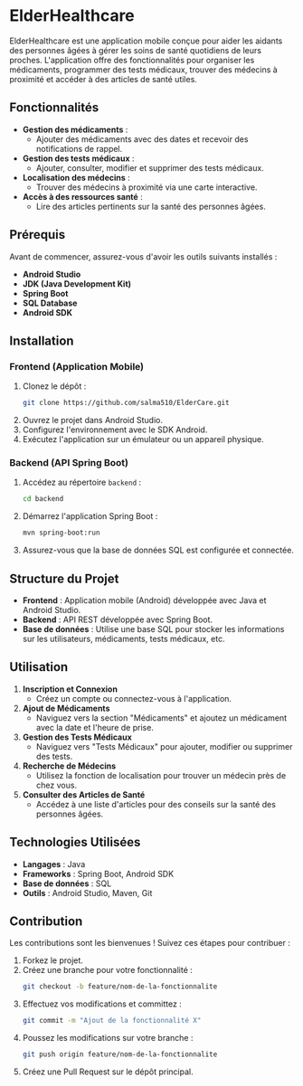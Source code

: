 # ElderHealthcare

ElderHealthcare est une application mobile conçue pour aider les aidants des personnes âgées à gérer les soins de santé quotidiens de leurs proches. L'application offre des fonctionnalités pour organiser les médicaments, programmer des tests médicaux, trouver des médecins à proximité et accéder à des articles de santé utiles.

## Fonctionnalités

- **Gestion des médicaments** :
  - Ajouter des médicaments avec des dates et recevoir des notifications de rappel.
- **Gestion des tests médicaux** :
  - Ajouter, consulter, modifier et supprimer des tests médicaux.
- **Localisation des médecins** :
  - Trouver des médecins à proximité via une carte interactive.
- **Accès à des ressources santé** :
  - Lire des articles pertinents sur la santé des personnes âgées.

## Prérequis

Avant de commencer, assurez-vous d'avoir les outils suivants installés :

- **Android Studio**
- **JDK (Java Development Kit)**
- **Spring Boot**
- **SQL Database**
- **Android SDK**

## Installation

### Frontend (Application Mobile)
1. Clonez le dépôt :
   ```bash
   git clone https://github.com/salma510/ElderCare.git
   ```
2. Ouvrez le projet dans Android Studio.
3. Configurez l'environnement avec le SDK Android.
4. Exécutez l'application sur un émulateur ou un appareil physique.

### Backend (API Spring Boot)
1. Accédez au répertoire `backend` :
   ```bash
   cd backend
   ```
2. Démarrez l'application Spring Boot :
   ```bash
   mvn spring-boot:run
   ```
3. Assurez-vous que la base de données SQL est configurée et connectée.

## Structure du Projet

- **Frontend** : Application mobile (Android) développée avec Java et Android Studio.
- **Backend** : API REST développée avec Spring Boot.
- **Base de données** : Utilise une base SQL pour stocker les informations sur les utilisateurs, médicaments, tests médicaux, etc.

## Utilisation

1. **Inscription et Connexion**
   - Créez un compte ou connectez-vous à l'application.
2. **Ajout de Médicaments**
   - Naviguez vers la section "Médicaments" et ajoutez un médicament avec la date et l'heure de prise.
3. **Gestion des Tests Médicaux**
   - Naviguez vers "Tests Médicaux" pour ajouter, modifier ou supprimer des tests.
4. **Recherche de Médecins**
   - Utilisez la fonction de localisation pour trouver un médecin près de chez vous.
5. **Consulter des Articles de Santé**
   - Accédez à une liste d'articles pour des conseils sur la santé des personnes âgées.

## Technologies Utilisées

- **Langages** : Java
- **Frameworks** : Spring Boot, Android SDK
- **Base de données** : SQL
- **Outils** : Android Studio, Maven, Git

## Contribution

Les contributions sont les bienvenues ! Suivez ces étapes pour contribuer :

1. Forkez le projet.
2. Créez une branche pour votre fonctionnalité :
   ```bash
   git checkout -b feature/nom-de-la-fonctionnalite
   ```
3. Effectuez vos modifications et committez :
   ```bash
   git commit -m "Ajout de la fonctionnalité X"
   ```
4. Poussez les modifications sur votre branche :
   ```bash
   git push origin feature/nom-de-la-fonctionnalite
   ```
5. Créez une Pull Request sur le dépôt principal.



